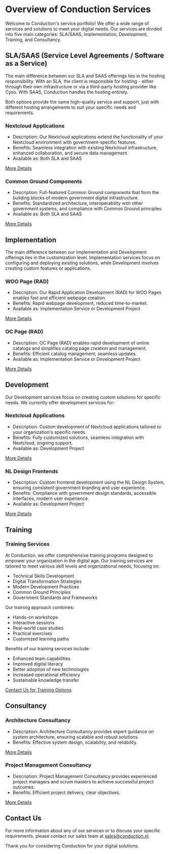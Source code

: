 # Overview of Conduction Services

Welcome to Conduction's service portfolio! We offer a wide range of services and solutions to meet your digital needs. Our services are divided into five main categories: SLA/SAAS, Implementation, Development, Training, and Consultancy.

## SLA/SAAS (Service Level Agreements / Software as a Service)

The main difference between our SLA and SAAS offerings lies in the hosting responsibility. With an SLA, the client is responsible for hosting - either through their own infrastructure or via a third-party hosting provider like Cyso. With SAAS, Conduction handles the hosting entirely.

Both options provide the same high-quality service and support, just with different hosting arrangements to suit your specific needs and requirements.

### Nextcloud Applications

- Description: Our Nextcloud applications extend the functionality of your Nextcloud environment with government-specific features.
- Benefits: Seamless integration with existing Nextcloud infrastructure, enhanced collaboration, and secure data management.
- Available as: Both SLA and SAAS

[More Details](/products/nextcloud-apps)

### Common Ground Components

- Description: Full-featured Common Ground components that form the building blocks of modern government digital infrastructure.
- Benefits: Standardized architecture, interoperability with other government systems, and compliance with Common Ground principles.
- Available as: Both SLA and SAAS

[More Details](/products/common-ground-components)

## Implementation

The main difference between our Implementation and Development offerings lies in the customization level. Implementation services focus on configuring and deploying existing solutions, while Development involves creating custom features or applications.

### WOO Page (RAD)

- Description: Our Rapid Application Development (RAD) for WOO Pages enables fast and efficient webpage creation.
- Benefits: Rapid webpage development, reduced time-to-market.
- Available as: Implementation Service or Development Project

[More Details](/products/woo-page)

### OC Page (RAD)

- Description: OC Page (RAD) enables rapid development of online catalogs and simplifies catalog page creation and management.
- Benefits: Efficient catalog management, seamless updates.
- Available as: Implementation Service or Development Project

[More Details](/products/oc-page)

## Development

Our Development services focus on creating custom solutions for specific needs. We currently offer development services for:

### Nextcloud Applications

- Description: Custom development of Nextcloud applications tailored to your organization's specific needs.
- Benefits: Fully customized solutions, seamless integration with Nextcloud, ongoing support.
- Available as: Development Project

[More Details](/products/nextcloud-development)

### NL Design Frontends

- Description: Custom frontend development using the NL Design System, ensuring consistent government branding and user experience.
- Benefits: Compliance with government design standards, accessible interfaces, modern user experience.
- Available as: Development Project

[More Details](/products/nl-design-development)

## Training

### Training Services

At Conduction, we offer comprehensive training programs designed to empower your organization in the digital age. Our training services are tailored to meet various skill levels and organizational needs, focusing on:

- Technical Skills Development
- Digital Transformation Strategies
- Modern Development Practices
- Common Ground Principles
- Government Standards and Frameworks

Our training approach combines:
- Hands-on workshops
- Interactive sessions
- Real-world case studies
- Practical exercises
- Customized learning paths

Benefits of our training services include:
- Enhanced team capabilities
- Improved digital literacy
- Better adoption of new technologies
- Increased operational efficiency
- Sustainable knowledge transfer

[Contact Us for Training Options](/products/training-services)

## Consultancy

### Architecture Consultancy

- Description: Architecture Consultancy provides expert guidance on system architecture, ensuring scalable and robust solutions.
- Benefits: Effective system design, scalability, and reliability.

[More Details](/products/architectural-consultancy)

### Project Management Consultancy

- Description: Project Management Consultancy provides experienced project managers and scrum masters to achieve successful project outcomes.
- Benefits: Efficient project delivery, clear objectives.

[More Details](/products/project-management-consultancy)

## Contact Us

For more information about any of our services or to discuss your specific requirements, please contact our sales team at [sales@conduction.nl](mailto:sales@conduction.nl).

Thank you for considering Conduction for your digital solutions.
